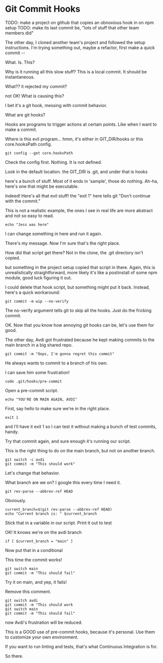 # Git Commit Hooks

TODO: make a project on github that copies an obnoxious hook in on npm setup
TODO: make its last commit be, "lots of stuff that other team members did"

<!-- shot(1) git clone; npm setup -->

The other day, I cloned another team's project and followed the setup instructions.
I'm trying something out, maybe a refactor, first make a quick commit --

<!-- shot(2) try to make a commit. The script does a bunch of annoying crap -->

What. Is. This?

Why is it running all this slow stuff? This is a local commit. It should be instantaneous.

<!-- shot(3) after a while the damn thing rejects my commit -->

What?? it rejected my commit?

<!-- shot(4) git log -->

not OK! What is causing this?

I bet it's a git hook, messing with commit behavior.

<!-- shot(5) google git hooks. click on https://git-scm.com/docs/githooks -->

What are git hooks?

<!-- shot(6) highlight -->

Hooks are programs to trigger actions at certain points. Like when I want to make a commit.

<!-- shot(7) highlight -->

Where is this evil program... hmm, it's either in GIT_DIR/hooks or this core.hooksPath config.

<!-- shot(8) -->

`git config --get core.hooksPath`

Check the config first. Nothing. It is not defined.

<!-- shot(9) cd .git/hooks -->

Look in the default location. the GIT_DIR is .git, and under that is hooks

<!-- shot(10) ls -->

here's a bunch of stuff. Most of it ends in 'sample', those do nothing. Ah-ha, here's one that might be executable.

<!-- shot(11) open pre-commit -->

Indeed! Here's all that evil stuff!
the "exit 1" here tells git "Don't continue with the commit."

This is not a realistic example, the ones I see in real life are more abstract and not so easy to read.

<!-- shot(12) edit -->

`echo "Jess was here"`

I can change something in here and run it again.

<!-- shot(13) try the commit again -->

There's my message. Now I'm sure that's the right place.

How did that script get there? Not in the clone, the .git directory isn't copied.

<!-- shot(14) package.json -->

but something in the project setup copied that script in there.
Again, this is unrealistically straightforward, more likely it's like a postinstall of some npm module,
good luck figuring it out.

I could delete that hook script, but something might put it back.
Instead, here's a quick workaround:

<!-- shot(15) -->

`git commit -m wip --no-verify`

The no-verify argument tells git to skip all the hooks. Just do the fricking commit.

OK. Now that you know how annoying git hooks can be, let's use them for good.

<!-- shot(16) cd to another project -->

The other day, Avdi got frustrated because he kept making commits to the main branch in a big shared repo.

<!-- shot(17) -->

`git commit -m "Oops, I'm gonna regret this commit"`

He always wants to commit to a branch of his own.

I can save him some frustration!

<!-- shot(18)  -->

`code .git/hooks/pre-commit`

Open a pre-commit script.

<!-- shot(19) -->

`echo "YOU'RE ON MAIN AGAIN, AVDI"`

First, say hello to make sure we're in the right place.

<!-- shot(20) -->

`exit 1`

and I'll have it exit 1 so I can test it without making a bunch of test commits, handy.

<!-- shot(21) terminal -->

Try that commit again, and sure enough it's running our script.

<!-- shot(22) -->

This is the right thing to do on the main branch, but not on another branch.

```
git switch -c avdi
git commit -m "This should work"
```

Let's change that behavior.

<!-- shot(23) google for git current branch name -->

What branch are we on? I google this every time I need it.

<!-- shot(24) -->

`git rev-parse --abbrev-ref HEAD`

Obviously.

<!-- shot(25) pre-commit -->

```
current_branch=$(git rev-parse --abbrev-ref HEAD)
echo "Current branch is: " $current_branch
```

Stick that in a variable in our script. Print it out to test

<!-- shot(26) try the commit again -->

OK! It knows we're on the avdi branch

<!-- shot(27) pre-commit -->

`if [ $current_branch = "main" ]`

Now put that in a conditional

<!-- shot(28) try the commit -->

This time the commit works!

<!-- shot(29) -->

```
git switch main
git commit -m "This should fail"
```

Try it on main, and yep, it fails!

<!-- shot(30) precommit -->

Remove this comment.

<!-- shot(31) one more try -->

```
git switch avdi
git commit -m "This should work
git switch main
git commit -m "This should fail"
```

now Avdi's frustration will be reduced.

This is a GOOD use of pre-commit hooks, because it's personal. Use them to customize your own environment.

If you want to run linting and tests, that's what Continuous Integration is for.

So there.
